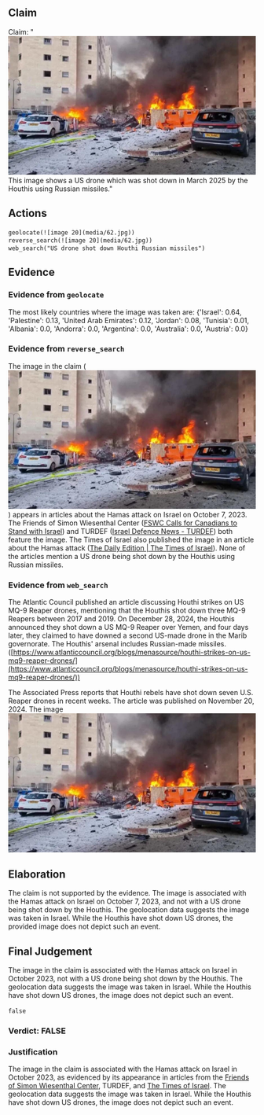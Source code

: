 ## Claim
Claim: "![image 20](media/62.jpg) This image shows a US drone which was shot down in March 2025 by the Houthis using Russian missiles."

## Actions
```
geolocate(![image 20](media/62.jpg))
reverse_search(![image 20](media/62.jpg))
web_search("US drone shot down Houthi Russian missiles")
```

## Evidence
### Evidence from `geolocate`
The most likely countries where the image was taken are: {'Israel': 0.64, 'Palestine': 0.13, 'United Arab Emirates': 0.12, 'Jordan': 0.08, 'Tunisia': 0.01, 'Albania': 0.0, 'Andorra': 0.0, 'Argentina': 0.0, 'Australia': 0.0, 'Austria': 0.0}

### Evidence from `reverse_search`
The image in the claim (![image 20](media/62.jpg)) appears in articles about the Hamas attack on Israel on October 7, 2023. The Friends of Simon Wiesenthal Center ([FSWC Calls for Canadians to Stand with Israel](https://www.fswc.ca/news/fswc-calls-for-canadians-to-stand-with-israel)) and TURDEF ([Israel Defence News - TURDEF](https://turdef.com/country/israel-news?page=5)) both feature the image. The Times of Israel also published the image in an article about the Hamas attack ([The Daily Edition | The Times of Israel](https://www.timesofisrael.com/the-daily-edition/2023-10-07/)). None of the articles mention a US drone being shot down by the Houthis using Russian missiles.


### Evidence from `web_search`
The Atlantic Council published an article discussing Houthi strikes on US MQ-9 Reaper drones, mentioning that the Houthis shot down three MQ-9 Reapers between 2017 and 2019. On December 28, 2024, the Houthis announced they shot down a US MQ-9 Reaper over Yemen, and four days later, they claimed to have downed a second US-made drone in the Marib governorate. The Houthis' arsenal includes Russian-made missiles. ([https://www.atlanticcouncil.org/blogs/menasource/houthi-strikes-on-us-mq9-reaper-drones/](https://www.atlanticcouncil.org/blogs/menasource/houthi-strikes-on-us-mq9-reaper-drones/))

The Associated Press reports that Houthi rebels have shot down seven U.S. Reaper drones in recent weeks. The article was published on November 20, 2024. The image ![image 20](media/62.jpg)

## Elaboration
The claim is not supported by the evidence. The image is associated with the Hamas attack on Israel on October 7, 2023, and not with a US drone being shot down by the Houthis. The geolocation data suggests the image was taken in Israel. While the Houthis have shot down US drones, the provided image does not depict such an event.


## Final Judgement
The image in the claim is associated with the Hamas attack on Israel in October 2023, not with a US drone being shot down by the Houthis. The geolocation data suggests the image was taken in Israel. While the Houthis have shot down US drones, the image does not depict such an event.

`false`

### Verdict: FALSE

### Justification
The image in the claim is associated with the Hamas attack on Israel in October 2023, as evidenced by its appearance in articles from the [Friends of Simon Wiesenthal Center](https://www.fswc.ca/news/fswc-calls-for-canadians-to-stand-with-israel), TURDEF, and [The Times of Israel](https://www.timesofisrael.com/the-daily-edition/2023-10-07/). The geolocation data suggests the image was taken in Israel. While the Houthis have shot down US drones, the image does not depict such an event.
